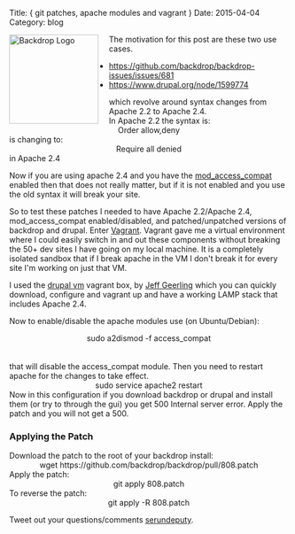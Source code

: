 Title: { git patches, apache modules and vagrant }
Date: 2015-04-04
Category: blog


<img src="/files/bd-git-apache-drupal-vagrant.png" width="161px" alt="Backdrop Logo" style="float: left; margin-right: 19px;" />
<p>
The motivation for this post are these two use cases. 
<ul>
<li><a href="https://github.com/backdrop/backdrop-issues/issues/681">https://github.com/backdrop/backdrop-issues/issues/681</a></li>
<li><a href="https://www.drupal.org/node/1599774">https://www.drupal.org/node/1599774</a></li>
</ul>
which revolve around syntax changes from Apache 2.2 to Apache 2.4.  
<br />
In Apache 2.2 the syntax is: 
<div style="text-align: center;">
<span class="inline-code">
Order allow,deny
</span>
</div>
is changing to:
<div style="text-align: center;">
<span class="inline-code">
Require all denied
</span>
</div>
in Apache 2.4
</p>
<p>
Now if you are using apache 2.4 and you have the <span class="inline-code"><a href="http://httpd.apache.org/docs/2.4/mod/mod_access_compat.html">mod_access_compat</a></span> enabled then that does not really matter, but if it is not enabled and you use the old syntax it will break your site.
</p>
<p>
So to test these patches I needed to have Apache 2.2/Apache 2.4, mod_access_compat enabled/disabled, and patched/unpatched versions of backdrop and drupal.  Enter <a href="https://www.vagrantup.com/">Vagrant</a>.  Vagrant gave me a virtual environment where I could easily switch in and out these components without breaking the 50+ dev sites I have going on my local machine.  It is a completely isolated sandbox that if I break apache in the VM I don't break it for every site I'm working on just that VM.
</p>
<p>
I used the <a href="http://www.drupalvm.com/">drupal vm</a> vagrant box, by <a href="http://jeffgeerling.com/">Jeff Geerling</a> which you can quickly download, configure and <span class="inline-code">vagrant up</span> and have a working <span class="inline-code">LAMP</span> stack that includes <span class="inline-code">Apache 2.4</span>.
</p>
<p>
Now to enable/disable the apache modules use (on Ubuntu/Debian):
<div style="text-align: center;">
<span class="inline-code">sudo a2dismod -f access_compat</span>
</div>
<br />
<br />
that will disable the <span class="inline-code">access_compat</span> module.  Then you need to restart apache for the changes to take effect.
<div style="text-align: center;">
<span class="inline-code">sudo service apache2 restart</span>
</div>
Now in this configuration if you download backdrop or drupal and install them (or try to through the gui) you get <span class="inline-code">500 Internal server error</span>.  Apply the patch and you will not get a <span class="inline-code">500</span>. 
</p>
<p>
<h3>Applying the Patch</h3>
Download the patch to the root of your backdrop install:
<div style="text-align: center">
<span class="inline-code">wget https://github.com/backdrop/backdrop/pull/808.patch</span>
</div>
Apply the patch:
<div style="text-align: center;">
<span class="inline-code">git apply 808.patch<span>
</div>
To reverse the patch:
<div style="text-align: center;">
<span class="inline-code">git apply -R 808.patch</span>
</div>
</p>
<p>
Tweet out your questions/comments <a href="http://twitter.com/serundeputy">serundeputy</a>.
</p>
